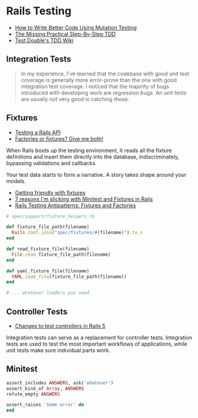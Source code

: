 # Rails Testing

* [How to Write Better Code Using Mutation Testing](https://blog.cognitohq.com/how-to-write-better-code-using-mutation-testing/)
* [The Missing Practical Step-By-Step TDD](https://itnext.io/the-missing-practical-step-by-step-test-driven-development-a7140ca4b71)
* [Test Double's TDD Wiki](https://github.com/testdouble/contributing-tests/wiki/Test-Driven-Development)

## Integration Tests

> In my experience, I've learned that the codebase with good unit test coverage is generally more error-prone than the one with good integration test coverage. I noticed that the majority of bugs introduced with developing work are regression bugs. An unit tests are usually not very good in catching those.

## Fixtures

* [Testing a Rails API](https://johnmosesman.com/post/testing-a-rails-api/)
* [Factories or fixtures? Give me both!](https://evilmartians.com/chronicles/factories-or-fixtures)

When Rails boots up the testing environment, it reads all the fixture definitions and insert them directly into the database, indiscriminately, bypassing validations and callbacks.

Your test data starts to form a narrative. A story takes shape around your models.

* [Getting friendly with fixtures](https://whatdoitest.com/getting-friendly-with-fixtures)
* [7 reasons I'm sticking with Minitest and Fixtures in Rails](http://brandonhilkert.com/blog/7-reasons-why-im-sticking-with-minitest-and-fixtures-in-rails/)
* [Rails Testing Antipatterns: Fixtures and Factories](https://semaphoreci.com/blog/2014/01/14/rails-testing-antipatterns-fixtures-and-factories.html)

```ruby
# spec/support/fixture_helpers.rb

def fixture_file_path(filename)
  Rails.root.join("spec/fixtures/#{filename}").to_s
end

def read_fixture_file(filename)
  File.read fixture_file_path(filename)
end

def yaml_fixture_file(filename)
  YAML.load_file(fixture_file_path(filename))
end

# ... whatever loaders you need
```

## Controller Tests

* [Changes to test controllers in Rails 5](http://blog.bigbinary.com/2016/04/19/changes-to-test-controllers-in-rails-5.html)

Integration tests can serve as a replacement for controller tests. Integration tests are used to test the most important workflows of applications, while unit tests make sure individual parts work.

## Minitest

```ruby
assert_includes ANSWERS, ask('whatever')
assert_kind_of Array, ANSWERS
refute_empty ANSWERS

assert_raises 'Some error' do
end
```